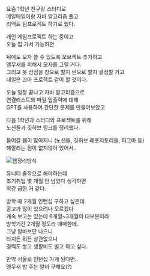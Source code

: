 요즘 1학년 친구랑 스터디로  
메일매일이랑 자바 알고리즘 풀고  
리액트 팀프로젝트 하기로 했다.  

개인 게임프로젝트 하는 중이고  
오늘 집 가서 가능하면  
  
뒤에도 모자 쓸 수 있도록 오브젝트 추가하고  
앵무새를 피해서 모자를 그릴 거다.  
그리고 옷 상점을 창으로 할지 씬으로 할지 결정할 거고  
내일은 끄아 프로젝트 같이 할 것이다.  

오늘 일정 끝나고 자바 알고리즘으로  
연결리스트와 파일 입출력에 대해  
GPT를 사용하여 간단한 문제를 만들어보았고  

다음 1학년과 스터디와 프로젝트를 위해  
노션들과 깃허브 링크를 정리했다.  
  
들어갈 웹이 많아지니 (노션들, 깃허브 레포지토리들, 피그마 등)  
해깔리는 점이 없지않아 있어서..  
  
![웹정리방식](https://seungyeon04.github.io/A_Study/markdown/승연의TIL/Image/웹정리방식.png)  
  
유니티 졸작으로 해야하는데  
조기취업 몇 개월 안 남았다 생각하면  
약간 급한 거 같다.  

방학 때 2개월 인턴십 구하고 싶은데  
공고가 많이 있으려나 모르겠다  
계속 보고는 있는데 6개월~3개월이 대부분이라  
방학기간 2개월 정도라 애매한데..  
그냥 알바보단 나으니  
타지든 뭐든 상관없으니  
경력도 쌓고 생활비도 벌고 하고 싶다.  
  
만약 서울로 인턴십 가게 된다면..  
앵무새 밥 주는 알바 구해요(?)  
